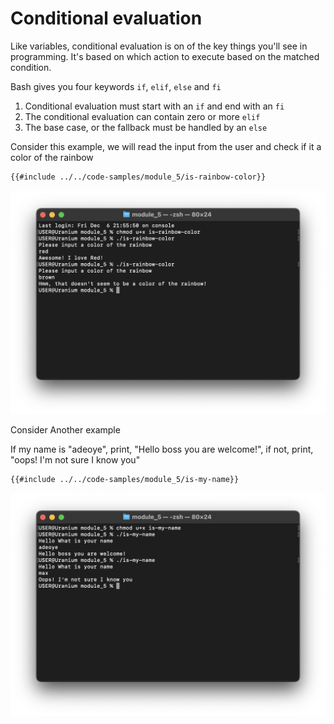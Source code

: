 # Conditional evaluation

Like variables, conditional evaluation is on of the key things you'll see in
programming. It's based on which action to execute based on the matched
condition.

Bash gives you four keywords `if`, `elif`, `else` and `fi`

1. Conditional evaluation must start with an `if` and end with an `fi`
2. The conditional evaluation can contain zero or more `elif`
3. The base case, or the fallback must be handled by an `else`

Consider this example, we will read the input from the user and check if it a
color of the rainbow

```sh
{{#include ../../code-samples/module_5/is-rainbow-color}}
```

![rainbow](../../assets/shell-scripting/module_5_is-rainbow-color.png)

Consider Another example

If my name is "adeoye", print, "Hello boss you are welcome!", if not, print,
"oops! I'm not sure I know you"

```sh
{{#include ../../code-samples/module_5/is-my-name}}
```

![is my name](../../assets/shell-scripting/module_5-is-my-name.png)
